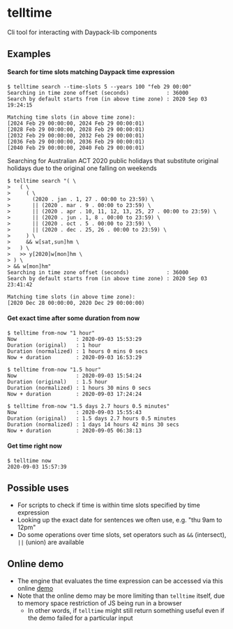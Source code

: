 # telltime
Cli tool for interacting with Daypack-lib components

## Examples

#### Search for time slots matching Daypack time expression

```
$ telltime search --time-slots 5 --years 100 "feb 29 00:00"
Searching in time zone offset (seconds)            : 36000
Search by default starts from (in above time zone) : 2020 Sep 03 19:24:15

Matching time slots (in above time zone):
[2024 Feb 29 00:00:00, 2024 Feb 29 00:00:01)
[2028 Feb 29 00:00:00, 2028 Feb 29 00:00:01)
[2032 Feb 29 00:00:00, 2032 Feb 29 00:00:01)
[2036 Feb 29 00:00:00, 2036 Feb 29 00:00:01)
[2040 Feb 29 00:00:00, 2040 Feb 29 00:00:01)
```

Searching for Australian ACT 2020 public holidays that substitute original holidays due to the original one falling on weekends

```
$ telltime search "( \
>   ( \
>     ( \
>       (2020 . jan . 1, 27 . 00:00 to 23:59) \
>       || (2020 . mar . 9 . 00:00 to 23:59) \
>       || (2020 . apr . 10, 11, 12, 13, 25, 27 . 00:00 to 23:59) \
>       || (2020 . jun . 1, 8 . 00:00 to 23:59) \
>       || (2020 . oct . 5 . 00:00 to 23:59) \
>       || (2020 . dec . 25, 26 . 00:00 to 23:59) \
>     ) \
>     && w[sat,sun]hm \
>   ) \
>   >> y[2020]w[mon]hm \
> ) \
> && w[mon]hm"
Searching in time zone offset (seconds)            : 36000
Search by default starts from (in above time zone) : 2020 Sep 03 23:41:42

Matching time slots (in above time zone):
[2020 Dec 28 00:00:00, 2020 Dec 29 00:00:00)
```

#### Get exact time after some duration from now

```
$ telltime from-now "1 hour"
Now                   : 2020-09-03 15:53:29
Duration (original)   : 1 hour
Duration (normalized) : 1 hours 0 mins 0 secs
Now + duration        : 2020-09-03 16:53:29
```

```
$ telltime from-now "1.5 hour"
Now                   : 2020-09-03 15:54:24
Duration (original)   : 1.5 hour
Duration (normalized) : 1 hours 30 mins 0 secs
Now + duration        : 2020-09-03 17:24:24
```

```
$ telltime from-now "1.5 days 2.7 hours 0.5 minutes"
Now                   : 2020-09-03 15:55:43
Duration (original)   : 1.5 days 2.7 hours 0.5 minutes
Duration (normalized) : 1 days 14 hours 42 mins 30 secs
Now + duration        : 2020-09-05 06:38:13
```

#### Get time right now

```
$ telltime now
2020-09-03 15:57:39
```

## Possible uses

- For scripts to check if time is within time slots specified by time expression
- Looking up the exact date for sentences we often use, e.g. "thu 9am to 12pm"
- Do some operations over time slots, set operators such as `&&` (intersect), `||` (union) are available

## Online demo

- The engine that evaluates the time expression can be accessed via this online [demo](https://daypack-dev.github.io/time-expr-demo/)
- Note that the online demo may be more limiting than `telltime` itself, due to memory space restriction of JS being run in a browser
  - In other words, if `telltime` might still return something useful even if the demo failed for a particular input
